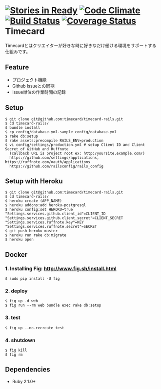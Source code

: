 [![Stories in Ready](https://badge.waffle.io/timecard/timecard-rails.png?label=ready&title=Ready)](https://waffle.io/timecard/timecard-rails)
[![Code Climate](https://codeclimate.com/github/timecard/timecard-rails/badges/gpa.svg)](https://codeclimate.com/github/timecard/timecard-rails)
[![Build Status](https://travis-ci.org/timecard/timecard-rails.svg?branch=master)](https://travis-ci.org/timecard/timecard-rails)
[![Coverage Status](https://coveralls.io/repos/timecard/timecard-rails/badge.png)](https://coveralls.io/r/timecard/timecard-rails)
Timecard
========
Timecardとはクリエイターが好きな時に好きなだけ働ける環境をサポートする仕組みです。

Feature
-------
* プロジェクト機能
* Github Issueとの同期
* Issue単位の作業時間の記録

Setup
-----
    $ git clone git@github.com:timecard/timecard-rails.git
    $ cd timecard-rails/
    $ bundle install
    $ cp config/database.yml.sample config/database.yml
    $ rake db:setup
    $ rake assets:precompile RAILS_ENV=production
    $ vi config/settings/production.yml # setup Client ID and Client Secret of GitHub and Ruffnote
      (callback URL is project root ex: http:/yoursite.example.com/)
      https://github.com/settings/applications, https://ruffnote.com/oauth/applications
      https://github.com/railsconfig/rails_config

Setup with Heroku
------
    $ git clone git@github.com:timecard/timecard-rails.git
    $ cd timecard-rails/
    $ heroku create (APP_NAME)
    $ heroku addons:add heroku-postgresql
    $ heroku config:set HEROKU=true "Settings.services.github.client_id"=CLIENT_ID "Settings.services.github.client_secret"=CLIENT_SECRET "Settings.services.ruffnote.key"=KEY "Settings.services.ruffnote.secret"=SECRET
    $ git push heroku master
    $ heroku run rake db:migrate
    $ heroku open

Docker
------

### 1. Installing Fig: http://www.fig.sh/install.html

    $ sudo pip install -U fig

### 2. deploy

    $ fig up -d web
    $ fig run --rm web bundle exec rake db:setup

### 3. test

    $ fig up --no-recreate test

### 4. shutdown

    $ fig kill
    $ fig rm

Dependencies
------------

* Ruby 2.1.0+

